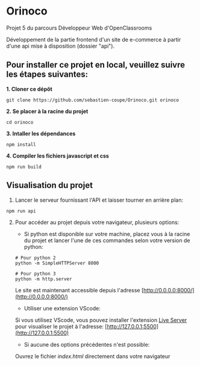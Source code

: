# Orinoco

Projet 5 du parcours Développeur Web d'OpenClassrooms

Développement de la partie frontend d'un site de e-commerce à partir d'une api mise à disposition (dossier "api").
  
  

## Pour installer ce projet en local, veuillez suivre les étapes suivantes:

**1. Cloner ce dépôt**

```
git clone https://github.com/sebastien-coupe/Orinoco.git orinoco
```  
  

**2. Se placer à la racine du projet**

```
cd orinoco
```  
  

**3. Intaller les dépendances**

```
npm install
```  
  

**4. Compiler les fichiers javascript et css**

```
npm run build
```  
  

## Visualisation du projet

1. Lancer le serveur fournissant l'API et laisser tourner en arrière plan:
```
npm run api
```


2. Pour accéder au projet depuis votre navigateur, plusieurs options:

    * Si python est disponible sur votre machine, placez vous à la racine du projet et lancer l'une de ces commandes selon votre version de python:  

    ```
    # Pour python 2
    python -m SimpleHTTPServer 8000

    # Pour python 3
    python -m http.server
    ```  
    Le site est maintenant accessible depuis l'adresse [http://0.0.0.0:8000/](http://0.0.0.0:8000/)  



    * Utiliser une extension VScode:

    Si vous utilisez VScode, vous pouvez installer l'extension [Live Server](https://github.com/ritwickdey/vscode-live-server) pour visualiser le projet à l'adresse: [http://127.0.0.1:5500](http://127.0.0.1:5500)



    * Si aucune des options précédentes n'est possible:

    Ouvrez le fichier *index.html* directement dans votre navigateur
